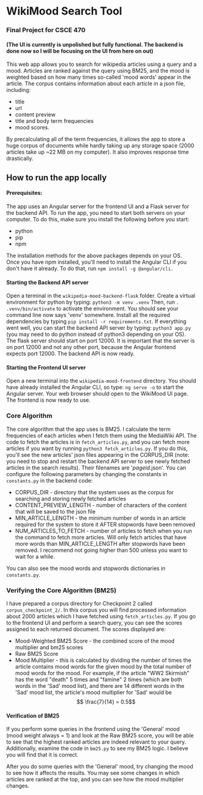 


# WikiMood Search Tool
### Final Project for CSCE 470
#### (The UI is currently is unpolished but fully functional. The backend is done now so I will be focusing on the UI from here on out)

This web app allows you to search for wikipedia articles using a query and a mood. Articles are ranked against the query using BM25,  and the mood is weighted based on how many times so-called 'mood words' appear in the article. The corpus contains information about each article in a json file, including: 
- title
- url
- content preview
- title and body term frequencies
- mood scores. 

By precalculating all of the term frequencies, it allows the app to store a huge corpus of documents while hardly taking up any storage space (2000 articles take up ~22 MB on my computer). It also improves response time drastically. 

## How to run the app locally
#### Prerequisites:
The app uses an Angular server for the frontend UI and a  Flask server for the backend API. To run the app, you need to start both servers on your computer. To do this, make sure you install the following before you start:
- python
- pip
- npm 

The installation methods for the above packages depends on your OS. Once you have npm installed, you'll need to install the Angular CLI if you don't have it already. To do that, run 
``npm install -g @angular/cli. ``

#### Starting the Backend API server
Open a terminal in the `wikipedia-mood-backend-flask` folder. Create a virtual environment for python by typing:
`` python3 -m venv .venv ``
Then, run  ``. .venv/bin/activate`` to activate the environment. You should see your command line now says 'venv' somewhere. 
Install all the required dependencies by typing 
``pip install -r requirements.txt``. If everything went well, you can start the backend API server by typing: ``python3 app.py`` (you may need to do python instead of python3 depending on your OS). 
The flask server should start on port 12000. It is important that the server is on port 12000 and not any other port, because the Angular frontend expects port 12000. The backend API is now ready.

#### Starting the Frontend UI server
Open a new terminal into the ``wikipedia-mood-frontend`` directory. You should have already installed the Angular CLI, so type: `ng serve -o` to start the Angular server. Your web browser should open to the WikiMood UI page. The frontend is now ready to use.  

### Core Algorithm
The core algorithm that the app uses is BM25. I calculate the term frequencies of each articles when I fetch them using the MediaWiki API. The code to fetch the articles is in `fetch_articles.py`, and you can fetch more articles if you want by running `python3 fetch_articles.py`. If you do this, you'll see the new articles' json files appearing in the CORPUS_DIR (note: you need to stop and restart the backend API server to see newly fetched articles in the search results). Their filenames are '*pageid*.json'. You can configure the following parameters by changing the constants in `constants.py` in the backend code:
- CORPUS_DIR - directory that the system uses as the corpus for searching and storing newly fetched articles
- CONTENT_PREVIEW_LENGTH - number of characters of the content that will be saved to the json file
- MIN_ARTICLE_LENGTH - the minimum number of words in an article required for the system to store it AFTER stopwords have been removed
- NUM_ARTICLES_TO_FETCH - number of articles to fetch when you run the command to fetch more articles. Will only fetch articles that have more words than MIN_ARTICLE_LENGTH after stopwords have been removed. I recommend not going higher than 500 unless you want to wait for a while.

You can also see the mood words and stopwords dictionaries in `constants.py`. 

### Verifying the Core Algorithm (BM25)
I have prepared a corpus directory for Checkpoint 2 called `corpus_checkpoint_2/`. In this corpus you will find processed information about 2000 articles which I have fetched using `fetch_articles.py`. If you go to the frontend UI and perform a search query, you can see the scores assigned to each returned document. The scores displayed are:
- Mood-Weighted BM25 Score - the combined score of the mood multiplier and bm25 scores
- Raw BM25 Score
- Mood Multiplier - this is calculated by dividing the number of times the article contains mood words for the given mood by the total number of mood words for the mood. For example, if the article "WW2 Skirmish" has the word "death" 5 times and "famine" 2 times (which are both words in the 'Sad' mood list), and there are 14 different words in the 'Sad' mood list, the article's mood multiplier for 'Sad' would be $$ \frac{7}{14}  = 0.5$$

#### Verification of BM25
If you perform some queries in the frontend using the 'General' mood (mood weight always = 1) and look at the Raw BM25 score, you will be able to see that the highest ranked articles are indeed relevant to your query. Additionally, examine the code in `bm25.py` to see my BM25 logic. I believe you will find that it is correct. 

After you do some queries with the 'General' mood, try changing the mood to see how it affects the results. You may see some changes in which articles are ranked  at the top, and you can see how the mood multiplier changes. 
